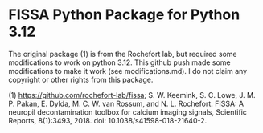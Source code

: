 # FISSA Python Package for Python 3.12
The original package (1) is from the Rochefort lab, but required some modifications to work on python 3.12.
This github push made some modifications to make it work (see modifications.md).
I do not claim any copyright or other rights from this package.

(1) https://github.com/rochefort-lab/fissa;
S. W. Keemink, S. C. Lowe, J. M. P. Pakan, E. Dylda, M. C. W. van Rossum, and N. L. Rochefort. FISSA: A neuropil decontamination toolbox for calcium imaging signals, Scientific Reports, 8(1):3493, 2018. doi: 10.1038/s41598-018-21640-2.
